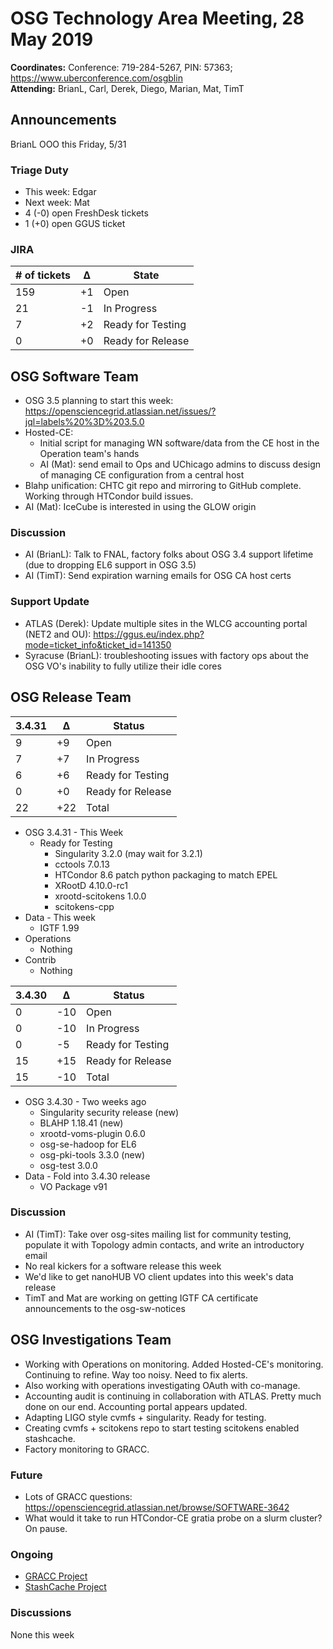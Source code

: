 # OSG Technology Area Meeting, 28 May 2019

**Coordinates:** Conference: 719-284-5267, PIN: 57363; <https://www.uberconference.com/osgblin>  
**Attending:** BrianL, Carl, Derek, Diego, Marian, Mat, TimT


## Announcements

BrianL OOO this Friday, 5/31


### Triage Duty

-   This week: Edgar
-   Next week: Mat
-   4 (-0) open FreshDesk tickets
-   1 (+0) open GGUS ticket


### JIRA

| # of tickets | &Delta; | State             |
|------------ |------- |----------------- |
| 159          | +1      | Open              |
| 21           | -1      | In Progress       |
| 7            | +2      | Ready for Testing |
| 0            | +0      | Ready for Release |


## OSG Software Team

-   OSG 3.5 planning to start this week: <https://opensciencegrid.atlassian.net/issues/?jql=labels%20%3D%203.5.0>
-   Hosted-CE:  
    -   Initial script for managing WN software/data from the CE host in the Operation team's hands
    -   AI (Mat): send email to Ops and UChicago admins to discuss design of managing CE configuration from a central host
-   Blahp unification: CHTC git repo and mirroring to GitHub complete. Working through HTCondor build issues.
-   AI (Mat): IceCube is interested in using the GLOW origin


### Discussion

-   AI (BrianL): Talk to FNAL, factory folks about OSG 3.4 support lifetime (due to dropping EL6 support in OSG 3.5)
-   AI (TimT): Send expiration warning emails for OSG CA host certs


### Support Update

-   ATLAS (Derek): Update multiple sites in the WLCG accounting portal (NET2 and OU): <https://ggus.eu/index.php?mode=ticket_info&ticket_id=141350>
-   Syracuse (BrianL): troubleshooting issues with factory ops about the OSG VO's inability to fully utilize their idle cores


## OSG Release Team

| 3.4.31 | &Delta; | Status            |
|------ |------- |----------------- |
| 9      | +9      | Open              |
| 7      | +7      | In Progress       |
| 6      | +6      | Ready for Testing |
| 0      | +0      | Ready for Release |
| 22     | +22     | Total             |

-   OSG 3.4.31 - This Week
    -   Ready for Testing  
        -   Singularity 3.2.0 (may wait for 3.2.1)
        -   cctools 7.0.13
        -   HTCondor 8.6 patch python packaging to match EPEL
        -   XRootD 4.10.0-rc1
        -   xrootd-scitokens 1.0.0
        -   scitokens-cpp
-   Data - This week
    -   IGTF 1.99
-   Operations  
    -   Nothing
-   Contrib  
    -   Nothing

| 3.4.30 | &Delta; | Status            |
|------ |------- |----------------- |
| 0      | -10     | Open              |
| 0      | -10     | In Progress       |
| 0      | -5      | Ready for Testing |
| 15     | +15     | Ready for Release |
| 15     | -10     | Total             |

-   OSG 3.4.30 - Two weeks ago
    -   Singularity security release (new)
    -   BLAHP 1.18.41 (new)
    -   xrootd-voms-plugin 0.6.0
    -   osg-se-hadoop for EL6
    -   osg-pki-tools 3.3.0 (new)
    -   osg-test 3.0.0
-   Data - Fold into 3.4.30 release
    -   VO Package v91

### Discussion

-   AI (TimT): Take over osg-sites mailing list for community testing, populate it with Topology admin contacts, and write an introductory email
-   No real kickers for a software release this week
-   We'd like to get nanoHUB VO client updates into this week's data release
-   TimT and Mat are working on getting IGTF CA certificate announcements to the osg-sw-notices


## OSG Investigations Team

-   Working with Operations on monitoring.  Added Hosted-CE's monitoring.  Continuing to refine.  Way too noisy.  Need to fix alerts.
-   Also working with operations investigating OAuth with co-manage.
-   Accounting audit is continuing in collaboration with ATLAS.  Pretty much done on our end.  Accounting portal appears updated.
-   Adapting LIGO style cvmfs + singularity.  Ready for testing.
-   Creating cvmfs + scitokens repo to start testing scitokens enabled stashcache.
-   Factory monitoring to GRACC.


### Future

-   Lots of GRACC questions: <https://opensciencegrid.atlassian.net/browse/SOFTWARE-3642>
-   What would it take to run HTCondor-CE gratia probe on a slurm cluster?  On pause.


### Ongoing

-   [GRACC Project](https://opensciencegrid.atlassian.net/projects/GRACC)
-   [StashCache Project](http://opensciencegrid.org/docs/data/stashcache/overview/)


### Discussions

None this week
